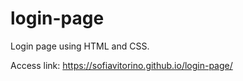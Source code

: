 # login-page
Login page using HTML and CSS.

Access link: https://sofiavitorino.github.io/login-page/
